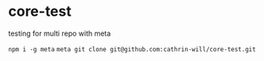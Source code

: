 # core-test
testing for multi repo with meta

`npm i -g meta`
`meta git clone git@github.com:cathrin-will/core-test.git`
